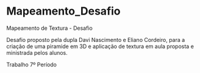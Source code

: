 # Mapeamento_Desafio
 Mapeamento de Textura - Desafio

Desafio proposto pela dupla Davi Nascimento e Eliano Cordeiro, para a criação de uma piramide em 3D e aplicação de textura em aula proposta e ministrada pelos alunos.

Trabalho 7º Período
